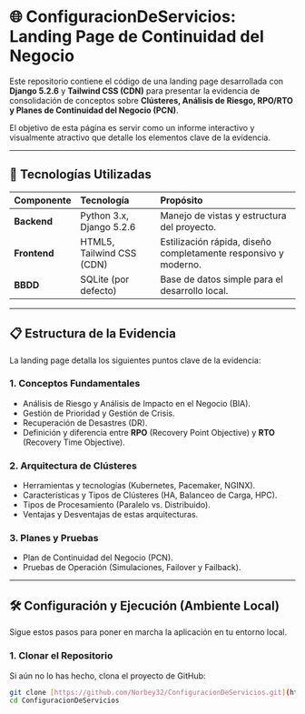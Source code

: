 # 🌐 ConfiguracionDeServicios: Landing Page de Continuidad del Negocio

Este repositorio contiene el código de una landing page desarrollada con **Django 5.2.6** y **Tailwind CSS (CDN)** para presentar la evidencia de consolidación de conceptos sobre **Clústeres, Análisis de Riesgo, RPO/RTO y Planes de Continuidad del Negocio (PCN)**.

El objetivo de esta página es servir como un informe interactivo y visualmente atractivo que detalle los elementos clave de la evidencia.

---

## 🚀 Tecnologías Utilizadas

| Componente | Tecnología | Propósito |
| :--- | :--- | :--- |
| **Backend** | Python 3.x, Django 5.2.6 | Manejo de vistas y estructura del proyecto. |
| **Frontend** | HTML5, Tailwind CSS (CDN) | Estilización rápida, diseño completamente responsivo y moderno. |
| **BBDD** | SQLite (por defecto) | Base de datos simple para el desarrollo local. |

---

## 📋 Estructura de la Evidencia

La landing page detalla los siguientes puntos clave de la evidencia:

### 1. Conceptos Fundamentales

* Análisis de Riesgo y Análisis de Impacto en el Negocio (BIA).
* Gestión de Prioridad y Gestión de Crisis.
* Recuperación de Desastres (DR).
* Definición y diferencia entre **RPO** (Recovery Point Objective) y **RTO** (Recovery Time Objective).

### 2. Arquitectura de Clústeres

* Herramientas y tecnologías (Kubernetes, Pacemaker, NGINX).
* Características y Tipos de Clústeres (HA, Balanceo de Carga, HPC).
* Tipos de Procesamiento (Paralelo vs. Distribuido).
* Ventajas y Desventajas de estas arquitecturas.

### 3. Planes y Pruebas

* Plan de Continuidad del Negocio (PCN).
* Pruebas de Operación (Simulaciones, Failover y Failback).

---

## 🛠️ Configuración y Ejecución (Ambiente Local)

Sigue estos pasos para poner en marcha la aplicación en tu entorno local.

### 1. Clonar el Repositorio

Si aún no lo has hecho, clona el proyecto de GitHub:

```bash
git clone [https://github.com/Norbey32/ConfiguracionDeServicios.git](https://github.com/Norbey32/ConfiguracionDeServicios.git)
cd ConfiguracionDeServicios